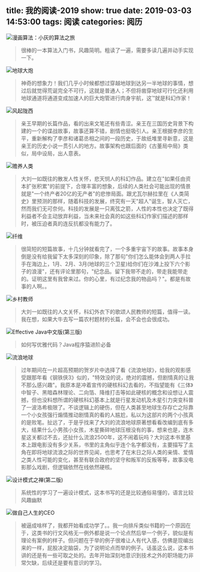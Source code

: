 title: 我的阅读-2019
show: true
date: 2019-03-03 14:53:00
tags: 阅读
categories: 阅历
---
![漫画算法：小灰的算法之旅](https://img3.doubanio.com/view/subject/l/public/s32299271.jpg)
> 很棒的一本算法入门书，风趣简明。粗读了一遍，需要多读几遍并动手实现一下。

![地球大炮](https://images-cn.ssl-images-amazon.com/images/I/41etfnr6V7L.jpg)
> 神奇的想象力！我们几乎小时候都想过穿越地球到达另一半地球的事情，想过后就觉得荒诞完全不可行，这就是普通人；不但将凿穿地球可行化还利用地球通道将通道变成加速人的巨大炮管进行肉身宇航，这™就是科幻作家！

![风起陇西](https://img3.doubanio.com/lpic/s4671909.jpg)
> 亲王早期的长篇作品，看的出来文笔还有些青涩。亲王在三国历史背景下构建的一个的谍战故事，故事还算不错，剧情也挺吸引人。亲王根据李彦的生平，重新解构了李彦和诸葛丞相之间的一段历史，于故纸堆里寻新意，这是亲王的历史小说一贯引人的地方。故事架构也跟后面的《古董局中局》类似，局中设局，出人意表。

![赡养人类](https://img3.doubanio.com/lpic/s28793629.jpg)
> 大刘一如既往的散发人性关怀，悲天悯人的科幻作品。建立在"如果任由资本扩张积累"的前提下，合理丰富的想象，后续的人类社会可能出现的情景就是"一个终产者20亿的无产者"的悲惨局面。跟尤瓦尔赫拉里在《人类简史》里预测的那样，随着科技的发展，终究有一天"超人"诞生，智人灭亡，然而我们无可奈何。科技的发展是一只离弦之箭，人性的本性也决定了既得利益者不会主动放弃利益，当未来社会真的如这些科幻作家们描述的那样时，被压迫者真的连反抗都没有能力了。

![纤维](https://images-cn.ssl-images-amazon.com/images/I/41sLCR%2BNyHL._SY346_.jpg)
> 很简短的短篇故事，十几分钟就看完了，一个多重宇宙下的故事。故事本身倒是没有给我留下太多深刻的印象，除了那句"你们怎么能体会到两人手拉手在海边上，1月、2月、3月(地球的三个卫星)给你们在沙滩上投下六个影子的浪漫"，还有评论里那句，"纪念品。留下我带不走的，带走我能带走的。证明这里有我曾来过。你的心里，有过纪念我的物品吗？"。都是有故事的人啊。。

![乡村教师](https://img3.doubanio.com/lpic/s24493339.jpg)
> 大刘一如既往的人文关怀，科幻外衣下的歌颂人民教师的短篇，值得一读。我在想，如果大牛去写一篇农村题材的长篇，会不会也会很成功。

![Effective Java中文版(第三版)](//img3.doubanio.com/lpic/s29957881.jpg)
> 如何写优雅代码？Java程序猿进阶必备

![流浪地球](//img3.doubanio.com/lpic/s5961934.jpg)
> 过年期间在一片超高预期的贺岁片中选择了看《流浪地球》，给我的观影感受跟那年看《钢铁侠3》似的，"特效没的说，绝对的震撼，但剧情真的让我不那么感兴趣"。我原本是冲着宣传的硬核科幻去看的，不指望能有《三体》中智子、黑暗森林理论、二向箔、降维打击等如此硬核的概念和设想让人震撼，但也没料想所谓的硬核科幻基本上就是行星发动机及木星引力突变科普了一波洛希极限了。不谈逻辑上的硬伤，但在人类甚至地球生存存亡之际靠一个小女孩强行煽情推动剧情真的看的人尴尬，私以为这部片的两个小孩真的是败笔。扯远了，于是乎找来了大刘的流浪地球原著想看看改编到底有多大，结果什么小男孩小女孩，木星撕碎地球压根没有的事，想来也是，连木星这关都过不去，还扯什么流浪2500年，这不闹着玩吗？大刘这本书里基本上跟电影没有多少关系，书里的主角似乎连个名字都没有，主要描写了主角在即将地球流浪之际的世界见闻，也思考了在末日之际人类的亲情、爱情之类人性可能的变化，甚至有联合政府的坚守和叛军的反叛等等，故事没电影那么戏剧，但逻辑依然在线依然硬核。

![设计模式之禅(第二版)](//img3.doubanio.com/lpic/s28026496.jpg)
> 系统性的学习了一遍设计模式，这本书写的还是比较通俗易懂的，语言比较风趣幽默

![做自己人生的CEO](//img3.doubanio.com/lpic/s29923493.jpg)
> 被逼成啥样了，我都开始看成功学了。。我一向排斥类似书籍的一个原因在于，这类书的行文风格无一例外都是说一个论点然后举一个例子，貌似是有理论有案例的样子。但问题在于举的例子很难让人有代入感，仿佛是现编出来的一样，屁股决定脑袋，为了说明论点而举的例子。话虽这么说，这本书讲的还是有一些可取之处的。去年开始深刻地意识到技术之外的职场能力非常欠缺，后续还是要有意识的学习。


